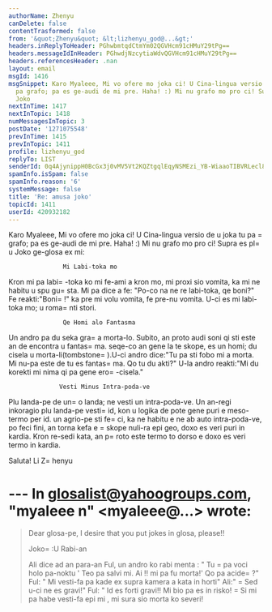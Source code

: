 ```yaml
---
authorName: Zhenyu
canDelete: false
contentTrasformed: false
from: '&quot;Zhenyu&quot; &lt;lizhenyu_god@...&gt;'
headers.inReplyToHeader: PGhwbmtqdCtmYm02QGVHcm91cHMuY29tPg==
headers.messageIdInHeader: PGhwdjNzcytiaWdvQGVHcm91cHMuY29tPg==
headers.referencesHeader: .nan
layout: email
msgId: 1416
msgSnippet: Karo Myaleee, Mi vo ofere mo joka ci! U Cina-lingua versio de u joka tu
  pa grafo; pa es ge-audi de mi pre. Haha! :) Mi nu grafo mo pro ci! Supra es plu
  Joko
nextInTime: 1417
nextInTopic: 1418
numMessagesInTopic: 3
postDate: '1271075548'
prevInTime: 1415
prevInTopic: 1411
profile: lizhenyu_god
replyTo: LIST
senderId: 0q4AjynippH0BcGx3j0vMV5Vt2KQZtgqlEqyNSMEzi_YB-WiaaoTIBVRLecl8yOJcu4xmMT19w5LBt3idGnIuHyZDyHiowBvTiU
spamInfo.isSpam: false
spamInfo.reason: '6'
systemMessage: false
title: 'Re: amusa joko'
topicId: 1411
userId: 420932182
---
```


Karo Myaleee,
Mi vo ofere mo joka ci! U Cina-lingua versio de u joka tu pa =
grafo; pa es ge-audi de mi pre. Haha! :) Mi nu grafo mo pro ci!
Supra es pl=
u Joko ge-glosa ex mi: 

                   Mi Labi-toka mo
Kron mi pa labi=
-toka ko mi fe-ami a kron mo, mi proxi sio vomita, ka mi ne habitu u spu gu=
sta. Mi pa dice a fe: "Po-co na ne re labi-toka, qe boni?"  Fe reakti:"Boni=
!" ka pre mi volu vomita, fe pre-nu vomita. U-ci es mi labi-toka mo; u roma=
nti stori.

                   Qe Homi alo Fantasma
Un andro pa du seka gra=
 a morta-lo. Subito, an proto audi soni qi sti este an de encontra u fantas=
ma. seqe-co an gene la te skope, es un homi; du cisela u morta-li(tombstone=
).U-ci andro dice:"Tu pa sti fobo mi a morta. Mi nu-pa este de tu es fantas=
ma. Qo tu du akti?" U-la andro reakti:"Mi du korekti mi nima qi pa gene ero=
-cisela." 
 
                  Vesti Minus Intra-poda-ve
Plu landa-pe de un=
o landa; ne vesti un intra-poda-ve. Un an-regi inkoragio plu landa-pe vesti=
 id, kon u logika de pote gene puri e meso-termo per id. un agrio-pe sti fe=
ci, ka ne habitu e ne ab auto intra-poda-ve, po feci fini, an torna kefa e =
skope nuli-ra epi geo, doxo es veri puri in kardia. Kron re-sedi kata, an p=
roto este termo to dorso e doxo es veri termo in kardia.     

Saluta!
Li Z=
henyu


--- In glosalist@yahoogroups.com, "myaleee n" <myaleee@...> wrote:
=
>
> Dear glosa-pe, I desire that you put jokes in glosa, please!!
> 
> Joko=
:U Rabi-an
> 
> Ali dice ad an para-an Ful, un andro ko rabi  menta : " Tu =
pa voci holo pa-noktu ' Teo pa salvi mi. Ai !! mi pa fu morta!' Qo pa acide=
?"
> Ful: " Mi vesti-fa pa kade ex supra kamera   a kata in horti"
> Ali:" =
Sed u-ci ne es gravi!"
> Ful: " Id es forti gravi!! Mi bio pa es in risko! =
Si mi pa habe vesti-fa epi mi , mi sura sio  morta ko severi!
>




